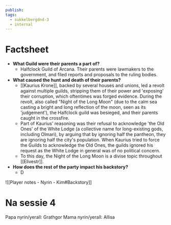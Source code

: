 ```yaml
---
publish: 
tags:
  - sukkelbergdnd-3
  - internal
---
```

# Factsheet
- **What Guild were their parents a part of?**
	- Halfclock Guild of Arcana. Their parents were lawmakers to the government, and filed reports and proposals to the ruling bodies.
- **What caused the hunt and death of their parents?**
	- [[Kaurius Krone]], backed by several houses and unions, led a revolt against multiple guilds, stripping them of their power and 'exposing' their corruption, which oftentimes was forged evidence. During the revolt, also called "Night of the Long Moon" (due to the calm sea casting a bright and long reflection of the moon, seen as its 'judgement'), the Halfclock guild was besieged, and their parents caught in the crossfire.
	- Part of Kaurius' reasoning was their refusal to acknowledge 'the Old Ones' of the White Lodge (a collective name for long-existing gods, including Olmari), by arguing that by ignoring half the pantheon, they are ignoring half the city's population. When Kaurius tried to force the Guilds to acknowledge the Old Ones, the guilds ignored his request as the White Lodge in general was of no political concern.
	- To this day, the Night of the Long Moon is a divise topic throughout [[Elivestr]].
- **How does the rest of the party impact his backstory?**
	- D

![[Player notes - Nyrin - Kim#Backstory]]
# Na sessie 4
Papa nyrin/yerall: Grathgor
Mama nyrin/yerall: Allisa